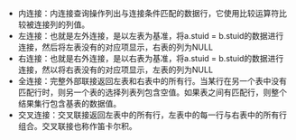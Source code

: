 + 内连接：内连接查询操作列出与连接条件匹配的数据行，它使用比较运算符比较被连接列的列值。
+ 左连接：也就是左外连接，是以左表为基准，将a.stuid = b.stuid的数据进行连接，然后将左表没有的对应项显示，右表的列为NULL
+ 右连接：也就是右外连接，是以右表为基准，将a.stuid = b.stuid的数据进行连接，然以将右表没有的对应项显示，左表的列为NULL
+ 全连接：完整外部联接返回左表和右表中的所有行。当某行在另一个表中没有匹配行时，则另一个表的选择列表列包含空值。如果表之间有匹配行，则整个结果集行包含基表的数据值。
+ 交叉连接：交叉联接返回左表中的所有行，左表中的每一行与右表中的所有行组合。交叉联接也称作笛卡尔积。